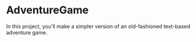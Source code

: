 # AdventureGame
In this project, you'll make a simpler version of an old-fashioned text-based adventure game. 
